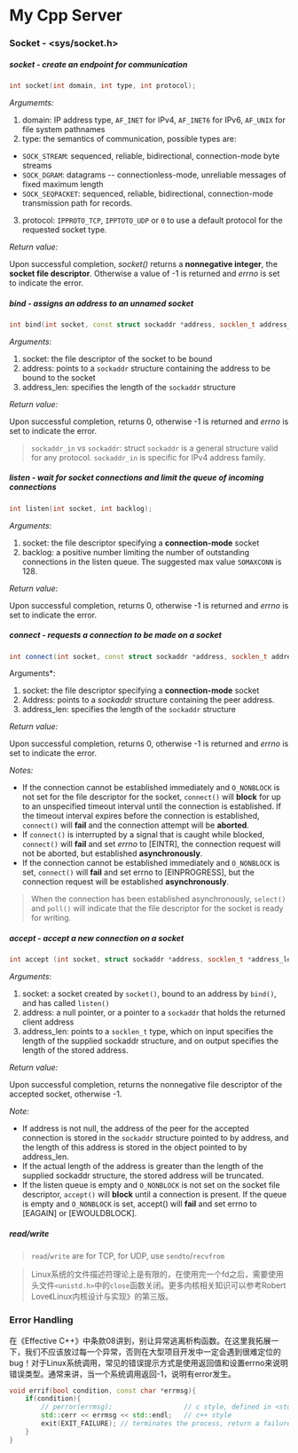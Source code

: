 # My Cpp Server

### Socket - \<sys/socket.h\>

##### socket - create an endpoint for communication 

```c++
int socket(int domain, int type, int protocol);
```

*Argumemts:* 

1. domain: IP address type, `AF_INET` for IPv4, `AF_INET6` for IPv6, `AF_UNIX` for file system pathnames 
2. type:  the semantics of communication, possible types are:

- `SOCK_STREAM`: sequenced, reliable, bidirectional, connection-mode byte streams
- `SOCK_DGRAM`: datagrams -- connectionless-mode, unreliable messages of fixed maximum length
- `SOCK_SEQPACKET`: sequenced, reliable, bidirectional, connection-mode transmission path for records.

3. protocol: `IPPROTO_TCP`, `IPPTOTO_UDP` or `0` to use a default protocol for the requested socket type.

*Return value:*

Upon successful completion, *socket()* returns a **nonnegative integer**, the **socket file descriptor**. Otherwise a value of -1 is returned and *errno* is set to indicate the error.



##### bind - assigns an address to an unnamed socket

```c++
int bind(int socket, const struct sockaddr *address, socklen_t address_len);
```

*Arguments*:

1. socket: the file descriptor of the socket to be bound
2. address: points to a `sockaddr` structure containing the address to be bound to the socket
3. address_len: specifies the length of the `sockaddr` structure

*Return value:*

Upon successful completion, returns 0, otherwise -1 is returned and *errno* is set to indicate the error.

> `sockaddr_in` vs `sockaddr`: struct `sockaddr` is a general structure valid for any protocol. `sockaddr_in` is specific for IPv4 address family.



##### listen - wait for socket connections and limit the queue of incoming connections

```c++
int listen(int socket, int backlog);
```

*Arguments*:

1. socket: the file descriptor specifying a **connection-mode** socket
2. backlog: a positive number limiting the number of outstanding connections in the listen queue. The suggested max value `SOMAXCONN` is 128.

*Return value:*

Upon successful completion, returns 0, otherwise -1 is returned and *errno* is set to indicate the error.



##### connect - requests a connection to be made on a socket

```c++
int connect(int socket, const struct sockaddr *address, socklen_t address_len);
```

Arguments*:

1. socket: the file descriptor specifying a **connection-mode** socket
2. Address: points to a *sockaddr* structure containing the peer address.
3. address_len: specifies the length of the `sockaddr` structure

*Return value:*

Upon successful completion, returns 0, otherwise -1 is returned and *errno* is set to indicate the error.

*Notes:*

- If the connection cannot be established immediately and `O_NONBLOCK` is not set for the file descriptor for the socket, `connect()` will **block** for up to an unspecified timeout interval until the connection is established. If the timeout interval expires before the connection is established, `connect()` will **fail** and the connection attempt will be **aborted**.
- If `connect()` is interrupted by a signal that is caught while blocked, `connect()` will **fail** and set *errno* to [EINTR], the connection request will not be aborted, but established **asynchronously**.
- If the connection cannot be established immediately and `O_NONBLOCK` is set, `connect()` will **fail** and set errno to [EINPROGRESS], but the connection request will be established **asynchronously**.

> When the connection has been established asynchronously, `select()` and `poll()` will indicate that the file descriptor for the socket is ready for writing.



##### accept - accept a new connection on a socket

```c++
int accept (int socket, struct sockaddr *address, socklen_t *address_len);
```

*Arguments*:

1. socket: a socket created by `socket()`, bound to an address by `bind()`, and has called `listen()`
2. address: a null pointer, or a pointer to a `sockaddr` that holds the returned client address
3. address_len: points to a `socklen_t` type, which on input specifies the length of the supplied sockaddr structure, and on output specifies the length of the stored address.

*Return value:*

Upon successful completion, returns the nonnegative file descriptor of the accepted socket, otherwise -1.

*Note:*

- If address is not null, the address of the peer for the accepted connection is stored in the `sockaddr` structure pointed to by address, and the length of this address is stored in the object pointed to by address_len.
- If the actual length of the address is greater than the length of the supplied sockaddr structure, the stored address will be truncated.
- If the listen queue is empty and `O_NONBLOCK` is not set on the socket file descriptor, `accept()` will **block** until a connection is present. If the queue is empty and `O_NONBLOCK` is set, accept() will **fail** and set errno to [EAGAIN] or [EWOULDBLOCK].




##### read/write

> `read`/`write` are for TCP, for UDP, use `sendto`/`recvfrom`

> Linux系统的文件描述符理论上是有限的，在使用完一个fd之后，需要使用头文件`<unistd.h>`中的`close`函数关闭。更多内核相关知识可以参考Robert Love《Linux内核设计与实现》的第三版。







### Error Handling

 在《Effective C++》中条款08讲到，别让异常逃离析构函数。在这里我拓展一下，我们不应该放过每一个异常，否则在大型项目开发中一定会遇到很难定位的bug！对于Linux系统调用，常见的错误提示方式是使用返回值和设置errno来说明错误类型。通常来讲，当一个系统调用返回-1，说明有error发生。

```c++
void errif(bool condition, const char *errmsg){
    if(condition){
      	// perror(errmsg); 					// c style, defined in <stdio.h>
      	std::cerr << errmsg << std::endl; 	// c++ style
        exit(EXIT_FAILURE);	// terminates the process, return a failure status to host
    }
}
```

